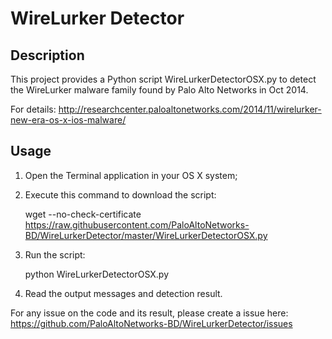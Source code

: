 WireLurker Detector
===================

## Description ##

This project provides a Python script WireLurkerDetectorOSX.py to detect the WireLurker malware family found by Palo Alto Networks in Oct 2014.

For details: http://researchcenter.paloaltonetworks.com/2014/11/wirelurker-new-era-os-x-ios-malware/

## Usage ##

1. Open the Terminal application in your OS X system;

2. Execute this command to download the script: 

    wget --no-check-certificate https://raw.githubusercontent.com/PaloAltoNetworks-BD/WireLurkerDetector/master/WireLurkerDetectorOSX.py

3. Run the script: 

    python WireLurkerDetectorOSX.py

4. Read the output messages and detection result.

For any issue on the code and its result, please create a issue here: https://github.com/PaloAltoNetworks-BD/WireLurkerDetector/issues
